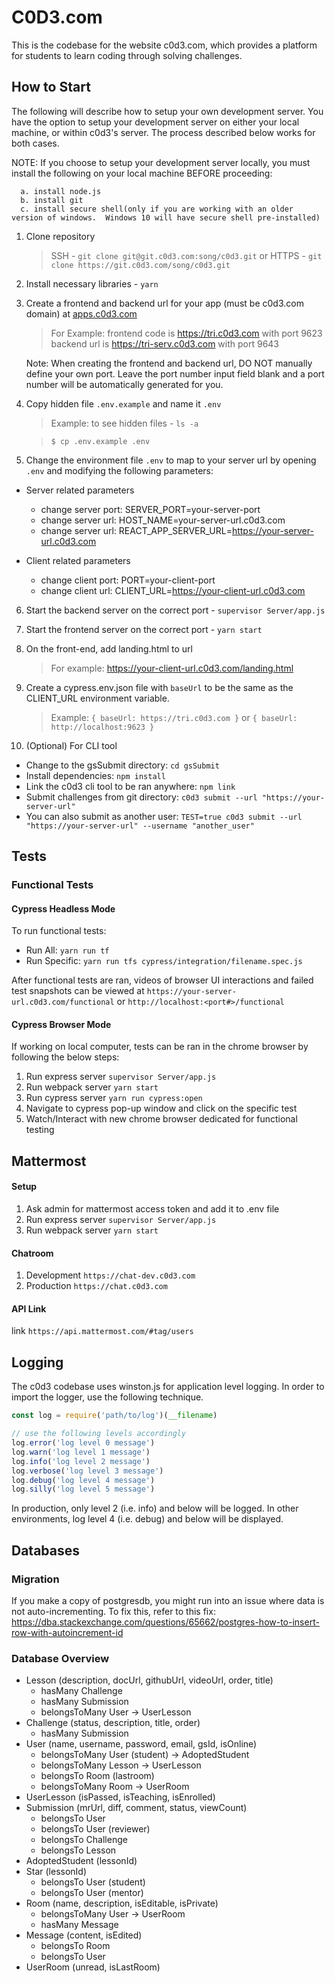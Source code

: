 # C0D3.com
This is the codebase for the website c0d3.com, which provides a platform for students to learn coding through solving challenges.

## How to Start

The following will describe how to setup your own development server.  You have the option to setup your development server on either your local machine, or within c0d3's server. The process described below works for both cases.

NOTE: If you choose to setup your development server locally, you must install the following on your local machine BEFORE proceeding:

      a. install node.js
      b. install git
      c. install secure shell(only if you are working with an older version of windows.  Windows 10 will have secure shell pre-installed)

1. Clone repository
   > SSH - `git clone git@git.c0d3.com:song/c0d3.git`
   > or
   > HTTPS - `git clone https://git.c0d3.com/song/c0d3.git`
2. Install necessary libraries - `yarn`
3. Create a frontend and backend url for your app (must be c0d3.com domain) at [apps.c0d3.com](https://apps.c0d3.com)
   > For Example:
   > frontend code is https://tri.c0d3.com with port 9623
   > backend url is https://tri-serv.c0d3.com with port 9643

   Note:  When creating the frontend and backend url, DO NOT manually define your own port.  Leave the port number input field blank and a port number will be automatically
   generated for you.

4. Copy hidden file `.env.example` and name it `.env`

   > Example: to see hidden files - `ls -a`

   > `$ cp .env.example .env`

5. Change the environment file `.env` to map to your server url by opening `.env` and modifying the following parameters:

- Server related parameters

  - change server port: SERVER_PORT=your-server-port
  - change server url: HOST_NAME=your-server-url.c0d3.com
  - change server url: REACT_APP_SERVER_URL=https://your-server-url.c0d3.com

- Client related parameters

  - change client port: PORT=your-client-port
  - change client url: CLIENT_URL=https://your-client-url.c0d3.com

6. Start the backend server on the correct port - `supervisor Server/app.js`
7. Start the frontend server on the correct port - `yarn start`
8. On the front-end, add landing.html to url
   > For example: https://your-client-url.c0d3.com/landing.html

9. Create a cypress.env.json file with `baseUrl` to be the same as the
   CLIENT_URL environment variable.

   > Example: `{ baseUrl: https://tri.c0d3.com }` or `{ baseUrl: http://localhost:9623 }`

10. (Optional) For CLI tool  
  - Change to the gsSubmit directory: `cd gsSubmit`  
  - Install dependencies: `npm install`  
  - Link the c0d3 cli tool to be ran anywhere: `npm link`
  - Submit challenges from git directory: `c0d3 submit --url "https://your-server-url"`
  - You can also submit as another user: `TEST=true c0d3 submit --url "https://your-server-url" --username "another_user"`



## Tests

### Functional Tests

#### Cypress Headless Mode
To run functional tests:
  - Run All: `yarn run tf`
  - Run Specific: `yarn run tfs cypress/integration/filename.spec.js`

After functional tests are ran, videos of browser UI interactions and failed test snapshots can be viewed at
`https://your-server-url.c0d3.com/functional` or `http://localhost:<port#>/functional`

#### Cypress Browser Mode
If working on local computer, tests can be ran in the chrome browser by following the below steps:

1.  Run express server `supervisor Server/app.js`
2.  Run webpack server `yarn start`
3.  Run cypress server `yarn run cypress:open`
4.  Navigate to cypress pop-up window and click on the specific test
5.  Watch/Interact with new chrome browser dedicated for functional testing

## Mattermost

#### Setup
1. Ask admin for mattermost access token and add it to .env file
2. Run express server `supervisor Server/app.js`
3. Run webpack server `yarn start`

#### Chatroom
1. Development `https://chat-dev.c0d3.com`
2. Production `https://chat.c0d3.com`

#### API Link
link `https://api.mattermost.com/#tag/users`

## Logging
The c0d3 codebase uses winston.js for application level logging.  In order to import the logger, use the following technique.

```javascript
const log = require('path/to/log')(__filename)

// use the following levels accordingly
log.error('log level 0 message')
log.warn('log level 1 message')
log.info('log level 2 message')
log.verbose('log level 3 message')
log.debug('log level 4 message')
log.silly('log level 5 message')
```
In production, only level 2 (i.e. info) and below will be logged.  In other environments, log level 4 (i.e. debug) and below will be displayed.


## Databases

### Migration

If you make a copy of postgresdb, you might run into an issue where data is not auto-incrementing. To fix this, refer to this fix:
https://dba.stackexchange.com/questions/65662/postgres-how-to-insert-row-with-autoincrement-id

### Database Overview

- Lesson (description, docUrl, githubUrl, videoUrl, order, title)
  - hasMany Challenge
  - hasMany Submission
  - belongsToMany User -> UserLesson
- Challenge (status, description, title, order)
  - hasMany Submission
- User (name, username, password, email, gsId, isOnline)
  - belongsToMany User (student) -> AdoptedStudent
  - belongsToMany Lesson -> UserLesson
  - belongsTo Room (lastroom)
  - belongsToMany Room -> UserRoom
- UserLesson (isPassed, isTeaching, isEnrolled)
- Submission (mrUrl, diff, comment, status, viewCount)
  - belongsTo User
  - belongsTo User (reviewer)
  - belongsTo Challenge
  - belongsTo Lesson
- AdoptedStudent (lessonId)
- Star (lessonId)
  - belongsTo User (student)
  - belongsTo User (mentor)
- Room (name, description, isEditable, isPrivate)
  - belongsToMany User -> UserRoom
  - hasMany Message
- Message (content, isEdited)
  - belongsTo Room
  - belongsTo User
- UserRoom (unread, isLastRoom)
